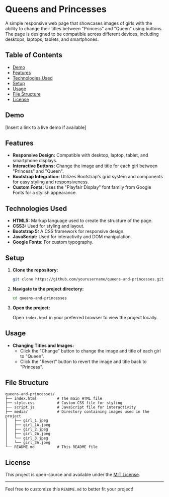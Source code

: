 # Queens and Princesses

A simple responsive web page that showcases images of girls with the ability to change their titles between "Princess" and "Queen" using buttons. The page is designed to be compatible across different devices, including desktops, laptops, tablets, and smartphones.

## Table of Contents

- [Demo](#demo)
- [Features](#features)
- [Technologies Used](#technologies-used)
- [Setup](#setup)
- [Usage](#usage)
- [File Structure](#file-structure)
- [License](#license)

## Demo

[Insert a link to a live demo if available]

## Features

- **Responsive Design:** Compatible with desktop, laptop, tablet, and smartphone displays.
- **Interactive Buttons:** Change the image and title for each girl between "Princess" and "Queen".
- **Bootstrap Integration:** Utilizes Bootstrap's grid system and components for easy styling and responsiveness.
- **Custom Fonts:** Uses the "Playfair Display" font family from Google Fonts for a stylish appearance.

## Technologies Used

- **HTML5:** Markup language used to create the structure of the page.
- **CSS3:** Used for styling and layout.
- **Bootstrap 5:** A CSS framework for responsive design.
- **JavaScript:** Used for interactivity and DOM manipulation.
- **Google Fonts:** For custom typography.

## Setup

1. **Clone the repository:**

   ```bash
   git clone https://github.com/yourusername/queens-and-princesses.git
   ```

2. **Navigate to the project directory:**

   ```bash
   cd queens-and-princesses
   ```

3. **Open the project:**

   Open `index.html` in your preferred browser to view the project locally.

## Usage

- **Changing Titles and Images:**
  - Click the "Change" button to change the image and title of each girl to "Queen".
  - Click the "Revert" button to revert the image and title back to "Princess".

## File Structure

```
queens-and-princesses/
├── index.html         # The main HTML file
├── style.css          # Custom CSS file for styling
├── script.js          # JavaScript file for interactivity
├── media/             # Directory containing images used in the project
│   ├── girl_1.jpeg
│   ├── girl_1A.jpeg
│   ├── girl_2.jpeg
│   ├── girl_2A.jpeg
│   └── girl_3.jpeg
│   └── girl_3A.jpeg
└── README.md          # This README file
```

## License

This project is open-source and available under the [MIT License](LICENSE).

---

Feel free to customize this `README.md` to better fit your project!
